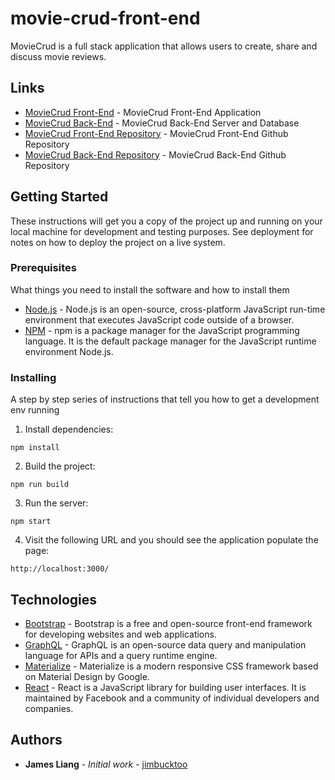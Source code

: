 # movie-crud-front-end

MovieCrud is a full stack application that allows users to create, share and discuss movie reviews.

## Links

* [MovieCrud Front-End](https://mcrud.surge.sh/) - MovieCrud Front-End Application
* [MovieCrud Back-End](https://moviecrud.onrender.com/graphql) - MovieCrud Back-End Server and Database
* [MovieCrud Front-End Repository](https://github.com/jimbucktoo/movie-crud-front-end/) - MovieCrud Front-End Github Repository
* [MovieCrud Back-End Repository](https://github.com/jimbucktoo/movie-crud-back-end/) - MovieCrud Back-End Github Repository

## Getting Started

These instructions will get you a copy of the project up and running on your local machine for development and testing purposes. See deployment for notes on how to deploy the project on a live system.

### Prerequisites

What things you need to install the software and how to install them

* [Node.js](https://www.nodejs.org/) - Node.js is an open-source, cross-platform JavaScript run-time environment that executes JavaScript code outside of a browser.
* [NPM](https://www.npmjs.com/) - npm is a package manager for the JavaScript programming language. It is the default package manager for the JavaScript runtime environment Node.js.

### Installing

A step by step series of instructions that tell you how to get a development env running

1. Install dependencies:

```
npm install
```

2. Build the project:

```
npm run build
```
3. Run the server:

```
npm start
```

4. Visit the following URL and you should see the application populate the page:

```
http://localhost:3000/
```

## Technologies

* [Bootstrap](https://www.getbootstrap.com/) - Bootstrap is a free and open-source front-end framework for developing websites and web applications.
* [GraphQL](https://graphql.org/) - GraphQL is an open-source data query and manipulation language for APIs and a query runtime engine. 
* [Materialize](https://materializecss.com/) - Materialize is a modern responsive CSS framework based on Material Design by Google.
* [React](https://reactjs.org/) - React is a JavaScript library for building user interfaces. It is maintained by Facebook and a community of individual developers and companies.

## Authors

* **James Liang** - *Initial work* - [jimbucktoo](https://github.com/jimbucktoo/)
